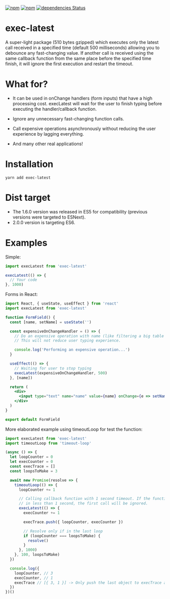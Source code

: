 [![npm](https://img.shields.io/npm/v/exec-latest.svg)](https://www.npmjs.com/package/exec-latest)
[![npm](https://img.shields.io/npm/dy/exec-latest)](https://www.npmjs.com/package/exec-latest)
[![dependencies Status](https://david-dm.org/alexandrehpiva/exec-latest/status.svg)](https://david-dm.org/alexandrehpiva/exec-latest)

# exec-latest
A super-light package (510 bytes gzipped) which executes only the latest call received in a specified time (default 500 milliseconds) allowing you to debounce any fast-changing value. If another call is received using the same callback function from the same place before the specified time finish, it will ignore the first execution and restart the timeout.


# What for?
- It can be used in onChange handlers (form inputs) that have a high processing cost. execLatest will wait for the user to finish typing before executing the handler/callback function.

- Ignore any unnecessary fast-changing function calls.

- Call expensive operations asynchronously without reducing the user experience by lagging everything.

- And many other real applications!


# Installation
```
yarn add exec-latest
```


# Dist target
- The 1.6.0 version was released in ES5 for compatibility (previous versions were targeted to ESNext). 
- 2.0.0 version is targeting ES6.


# Examples
Simple:

```js
import execLatest from 'exec-latest'

execLatest(() => {
  // Your code
}, 1000)
```


Forms in React:

```jsx
import React, { useState, useEffect } from 'react'
import execLatest from 'exec-latest'

function FormField() {
  const [name, setName] = useState('')

  const expensiveOnChangeHandler = () => {
    // Do an expensive operation with name (like filtering a big table list and re-render it).
    // This will not reduce user typing experience.

    console.log('Performing an expensive operation...')
  }

  useEffect(() => {
    // Waiting for user to stop typing
    execLatest(expensiveOnChangeHandler, 500)
  }, [name])

  return (
    <div>
      <input type="text" name="name" value={name} onChange={e => setName(e.target.value)} />
    </div>
  )
}

export default FormField
```


More elaborated example using timeoutLoop for test the function:

```js
import execLatest from 'exec-latest'
import timeoutLoop from 'timeout-loop'

(async () => {
  let loopCounter = 0
  let execCounter = 0
  const execTrace = []
  const loopsToMake = 3

  await new Promise(resolve => {
    timeoutLoop(() => {
      loopCounter += 1

      // Calling callback function with 1 second timeout. If the function is re-called (from the same place)
      // in less than 1 second, the first call will be ignored.
      execLatest(() => {
        execCounter += 1

        execTrace.push({ loopCounter, execCounter })

        // Resolve only if in the last loop
        if (loopCounter === loopsToMake) {
          resolve()
        }
      }, 1000)
    }, 100, loopsToMake)
  })

  console.log({
    loopCounter, // 3
    execCounter, // 1
    execTrace // [{ 3, 1 }] -> Only push the last object to execTrace array (means loop number 3 and is the 1st execution)
  })
})()
```
